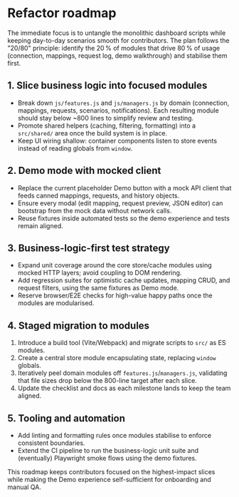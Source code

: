 # Refactor roadmap

The immediate focus is to untangle the monolithic dashboard scripts while keeping day-to-day scenarios smooth for contributors. The plan follows the "20/80" principle: identify the 20 % of modules that drive 80 % of usage (connection, mappings, request log, demo walkthrough) and stabilise them first.

## 1. Slice business logic into focused modules
- Break down `js/features.js` and `js/managers.js` by domain (connection, mappings, requests, scenarios, notifications). Each resulting module should stay below ~800 lines to simplify review and testing.
- Promote shared helpers (caching, filtering, formatting) into a `src/shared/` area once the build system is in place.
- Keep UI wiring shallow: container components listen to store events instead of reading globals from `window`.

## 2. Demo mode with mocked client
- Replace the current placeholder Demo button with a mock API client that feeds canned mappings, requests, and history objects.
- Ensure every modal (edit mapping, request preview, JSON editor) can bootstrap from the mock data without network calls.
- Reuse fixtures inside automated tests so the demo experience and tests remain aligned.

## 3. Business-logic-first test strategy
- Expand unit coverage around the core store/cache modules using mocked HTTP layers; avoid coupling to DOM rendering.
- Add regression suites for optimistic cache updates, mapping CRUD, and request filters, using the same fixtures as Demo mode.
- Reserve browser/E2E checks for high-value happy paths once the modules are modularised.

## 4. Staged migration to modules
1. Introduce a build tool (Vite/Webpack) and migrate scripts to `src/` as ES modules.
2. Create a central store module encapsulating state, replacing `window` globals.
3. Iteratively peel domain modules off `features.js`/`managers.js`, validating that file sizes drop below the 800-line target after each slice.
4. Update the checklist and docs as each milestone lands to keep the team aligned.

## 5. Tooling and automation
- Add linting and formatting rules once modules stabilise to enforce consistent boundaries.
- Extend the CI pipeline to run the business-logic unit suite and (eventually) Playwright smoke flows using the demo fixtures.

This roadmap keeps contributors focused on the highest-impact slices while making the Demo experience self-sufficient for onboarding and manual QA.
